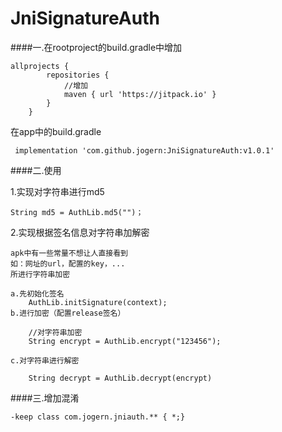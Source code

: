 # JniSignatureAuth

####一.在rootproject的build.gradle中增加

~~~
allprojects {
		repositories {
			//增加
			maven { url 'https://jitpack.io' }
		}
	}
~~~
在app中的build.gradle

~~~
 implementation 'com.github.jogern:JniSignatureAuth:v1.0.1'
~~~

####二.使用

1.实现对字符串进行md5
	
~~~
String md5 = AuthLib.md5("")；
~~~

2.实现根据签名信息对字符串加解密

```
apk中有一些常量不想让人直接看到
如：网址的url，配置的key，...
所进行字符串加密

a.先初始化签名
	AuthLib.initSignature(context);
b.进行加密（配置release签名）
	
	//对字符串加密
	String encrypt = AuthLib.encrypt("123456");

c.对字符串进行解密
	
	String decrypt = AuthLib.decrypt(encrypt)

```

####三.增加混淆

~~~
-keep class com.jogern.jniauth.** { *;}
~~~



